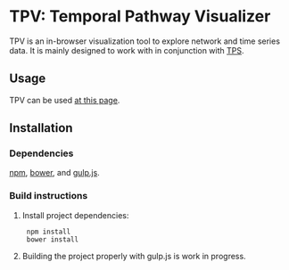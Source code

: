 [TPV]: https://koksal.github.io/tpv
[TPS]: https://github.com/koksal/tps
[npm]: https://github.com/npm/npm
[bower]: https://github.com/bower/bower
[gulp.js]: https://github.com/gulpjs/gulp

# TPV: Temporal Pathway Visualizer

TPV is an in-browser visualization tool to explore network and time series data. It is mainly designed to work with in conjunction with [TPS].

## Usage

TPV can be used [at this page][TPV].

## Installation

### Dependencies

[npm], [bower], and [gulp.js].

### Build instructions

1. Install project dependencies:

        npm install
        bower install

2. Building the project properly with gulp.js is work in progress.
